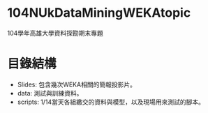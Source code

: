# 104NUkDataMiningWEKAtopic
104學年高雄大學資料探勘期末專題

# 目錄結構
* Slides: 包含幾次WEKA相關的簡報投影片。
* data: 測試與訓練資料。
* scripts: 1/14當天各組繳交的資料與模型，以及現場用來測試的腳本。

